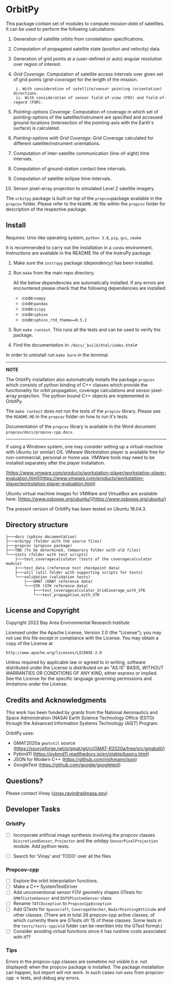 # OrbitPy

This package contain set of modules to compute *mission-data* of satellites. It can be used to perform the following calculations:

1. Generation of satellite orbits from constellation specifications.
2. Computation of propagated satellite state (position and velocity) data.
3. Generation of grid points at a (user-defined or auto) angular resolution over region of interest.
4. *Grid Coverage*: Computation of satellite access intervals over given set of grid points (*grid-coverage*) for the length of the mission.

        i. With consideration of satellite/sensor pointing (orientation) directions.
        ii. With consideration of sensor field-of-view (FOV) and field-of-regard (FOR).
5. *Pointing-options Coverage:* Computation of coverage in which set of pointing-options of the satellite/instrument are specified and accessed ground-locations (intersection of the pointing-axis with the Earth's surface) is calculated.
6. *Pointing-options with Grid Coverage*: Grid Coverage calculated for different satellite/instrument orientations.
7. Computation of inter-satellite communication (line-of-sight) time intervals.
8. Computation of ground-station contact time intervals.
9. Computation of satellite eclipse time-intervals.
10. Sensor pixel-array projection to simulated Level 2 satellite imagery.

The `orbitpy` package is built on top of the `propcov`package available in the `propcov` folder. Please refer to the `README.MD` file within the `propcov` folder for description of the respective package.

## Install

Requires: Unix-like operating system, `python 3.8`, `pip`, `gcc`, `cmake`

It is recommended to carry out the installation in a `conda` environment. Instructions are available in the README file of the InstruPy package.

1.  Make sure the `instrupy` package (dependency) has been installed.

2.  Run `make` from the main repo directory.

    All the below dependencies are automatically installed. If any errors are encountered please check that the following dependencies are 
    installed:

    * :code:`numpy`
    * :code:`pandas`
    * :code:`scipy`
    * :code:`sphinx`
    * :code:`sphinx_rtd_theme==0.5.2`

3.  Run `make runtest`. This runs all the tests and can be used to verify the package.

4.  Find the documentation in: `/docs/_build/html/index.html#`

In order to uninstall run `make bare` in the terminal.


---
**NOTE**

The OrbitPy installation also automatically installs the package `propcov` which consists of python binding of C++ classes which provide the functionality for orbit propagation, coverage calculations and sensor pixel-array projection. The python bound C++ objects are implemented in OrbitPy.

The `make runtest` does *not* run the tests of the `propcov` library. Please see the `README.MD` in the `propcov` folder on how to run it's tests.

Documentation of the `propcov` library is available in the Word document `propcov/docs/propcov-cpp.docx`.

---

If using a Windows system, one may consider setting up a virtual-machine with Ubuntu (or similar) OS. VMware Workstation player is available free for non-commercial, personal or home use. VMWare tools may need to be installed separately after the player installation.

[https://www.vmware.com/products/workstation-player/workstation-player-evaluation.html](https://www.vmware.com/products/workstation-player/workstation-player-evaluation.html)

Ubuntu virtual machine images for VMWare and VirtualBox are available here:
[https://www.osboxes.org/ubuntu/](https://www.osboxes.org/ubuntu/)

The present version of OrbitPy has been tested on Ubuntu 18.04.3.

## Directory structure
```
├───docs (sphinx documentation)
├───orbitpy (folder with the source files)
├───propcov (propcov package)
├───TBD (To be determined, temporary folder with old files)
└───tests (folder with test scripts)
    ├───test_coveragecalculator (tests of the coveragecalculator module)
    ├───test_data (reference test checkpoint data)
    ├───util (util folder with supporting scripts for tests)
    └───validation (validation tests)
        ├───GMAT (GMAT reference data)
        └───STK (STK reference data)
            ├───test_coveragecalculator_GridCoverage_with_STK
            └───test_propagation_with_STK
```
## License and Copyright

Copyright 2022 Bay Area Environmental Research Institute

Licensed under the Apache License, Version 2.0 (the "License");
you may not use this file except in compliance with the License.
You may obtain a copy of the License at

    http://www.apache.org/licenses/LICENSE-2.0

Unless required by applicable law or agreed to in writing, software
distributed under the License is distributed on an "AS IS" BASIS,
WITHOUT WARRANTIES OR CONDITIONS OF ANY KIND, either express or implied.
See the License for the specific language governing permissions and
limitations under the License.
## Credits and Acknowledgments

This work has been funded by grants from the National Aeronautics and Space Administration (NASA) Earth Science Technology Office (ESTO) through the Advanced Information Systems Technology (AIST) Program.

OrbitPy uses:

* GMAT2020a `gmatutil` source (https://sourceforge.net/p/gmat/git/ci/GMAT-R2020a/tree/src/gmatutil/)
* Pybind11 (https://pybind11.readthedocs.io/en/stable/basics.html)
* JSON for Modern C++ (https://github.com/nlohmann/json)
* GoogleTest (https://github.com/google/googletest)

## Questions?

Please contact Vinay (vinay.ravindra@nasa.gov)

## Developer Tasks

### OrbitPy
- [ ] Incorporate artificial image synthesis involving the propcov classes `DiscretizedSensor`, `Projector` and the orbitpy `SensorPixelProjection` module. Add python-tests.
- [ ] Search for ‘Vinay’ and ‘TODO’ over all the files


### Propcov-cpp

- [ ] Explore the orbit interpolation functions.
- [ ] Make a C++ SystemTestDriver
- [ ] Add unconventional sensor FOV geometry shapes GTests for `GMATCustomSensor` and `DSPIPCustomSensor` class.
- [ ] Rename `TATCException` to `PropcovCppException`
- [ ] Add GTests for `Spacecraft`, `CoverageChecker`, `NadirPointingAttitude` and other classes. (There are in total 26 propcov-cpp active classes, of which currently there are GTests ofr 15 of these classes. Some tests in the `tests/tests-cpp/old` folder can be rewritten into the GTest format.)
- [ ] Consider avoiding virtual functions since it has runtime costs associated with it??

### Tips
Errors in the propcov-cpp classes are sometime not visible (i.e. not displayed) when the propcov package is installed. The package installation can happen, but import will not work. In such cases run `make` from propcov-cpp -> tests, and debug any errors.